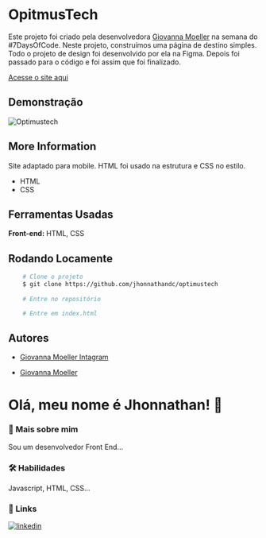 
# OpitmusTech

Este projeto foi criado pela desenvolvedora [Giovanna Moeller](https://www.instagram.com/girl.coding/) na semana do #7DaysOfCode. Neste projeto, construímos uma página de destino simples. Todo o projeto de design foi desenvolvido por ela na Figma. Depois foi passado para o código e foi assim que foi finalizado.

[Acesse o site aqui](https://optimustechchallenger.vercel.app/)
## Demonstração

![Optimustech](https://user-images.githubusercontent.com/82620787/171302894-14ff0707-0b69-41d6-b718-9b7088d73d68.png)
## More Information

Site adaptado para mobile. HTML foi usado na estrutura e CSS no estilo.
- HTML
- CSS

## Ferramentas Usadas

**Front-end:** HTML, CSS

## Rodando Locamente

```bash
    # Clone o projeto
    $ git clone https://github.com/jhonnathandc/optimustech
    
    # Entre no repositório

    # Entre em index.html
```


## Autores

- [Giovanna Moeller Intagram](https://www.instagram.com/girl.coding/)

- [Giovanna Moeller](https://github.com/giovannamoeller)


# Olá, meu nome é Jhonnathan! 👋


### 🚀 Mais sobre mim
Sou um desenvolvedor Front End...

### 🛠 Habilidades
Javascript, HTML, CSS...


### 🔗 Links
[![linkedin](https://img.shields.io/badge/linkedin-0A66C2?style=for-the-badge&logo=linkedin&logoColor=white)](https://www.linkedin.com/in/jhonnathan-cora-6427661b0/)
